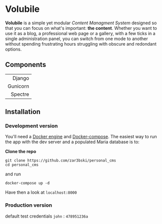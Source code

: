 # Volubile

**Volubile** is a simple yet modular *Content Managment System* designed so that you can focus on what's important: **the content**. Whether you want to use it as a blog, a professional web page or a gallery, with a few ticks in a single administration panel, you can switch from one mode to another without spending frustrating hours struggling with obscure and redondant options.

## Components

|          | 
|---------:|
| Django   | 
| Gunicorn | 
| Spectre  |

## Installation

### Development version

You'll need a [Docker engine](https://docs.docker.com/install/) and [Docker-compose](https://docs.docker.com/compose/install/). The easiest way to run the app with the dev server and a populated Maria database is to: 

**Clone the repo**

```
git clone https://github.com/zar3bski/personal_cms
cd personal_cms
```
and run 

```
docker-compose up -d
```
Have then a look at `localhost:8000`

### Production version

default test credentials `john` : `478951236a` 
